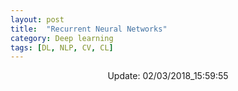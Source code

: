 ```yaml
---
layout: post
title:  "Recurrent Neural Networks"
category: Deep learning
tags: [DL, NLP, CV, CL]
---
```






<center> Update: 02/03/2018_15:59:55</center>

  	
